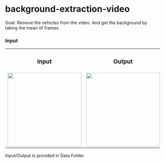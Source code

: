 # background-extraction-video

Goal: Remove the vehicles from the video. And get the background by taking the mean of frames.

<h3>Input</h3>
<table>
  <tr>
    <th><h3>Input</h3></th>
    <th><h3>Output</h3></th>
  </tr>
  <tr>
    <td><img src="https://user-images.githubusercontent.com/31618900/89549391-de1c2f00-d825-11ea-9007-d0e18af5f76d.png" width="240"></td>
    <td><img src="https://user-images.githubusercontent.com/31618900/89549408-e2e0e300-d825-11ea-9cb4-65458bbf30b6.png" width="240"></td>
  </tr>
</table>

Input/Output is provided in Data Folder.
